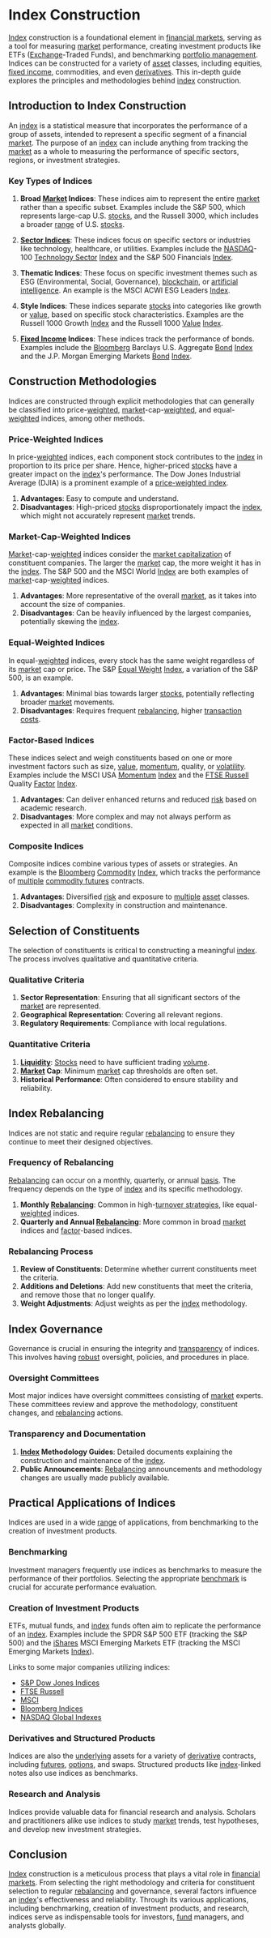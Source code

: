 # Index Construction

[Index](../i/index.md) construction is a foundational element in [financial markets](../f/financial_market.md), serving as a tool for measuring [market](../m/market.md) performance, creating investment products like ETFs ([Exchange](../e/exchange.md)-Traded Funds), and benchmarking [portfolio management](../p/portfolio_management.md). Indices can be constructed for a variety of [asset](../a/asset.md) classes, including equities, [fixed income](../f/fixed_income.md), commodities, and even [derivatives](../d/derivatives.md). This in-depth guide explores the principles and methodologies behind [index](../i/index.md) construction.

## Introduction to Index Construction

An [index](../i/index.md) is a statistical measure that incorporates the performance of a group of assets, intended to represent a specific segment of a financial [market](../m/market.md). The purpose of an [index](../i/index.md) can include anything from tracking the [market](../m/market.md) as a whole to measuring the performance of specific sectors, regions, or investment strategies.

### Key Types of Indices

1. **Broad [Market](../m/market.md) Indices**: These indices aim to represent the entire [market](../m/market.md) rather than a specific subset. Examples include the S&P 500, which represents large-cap U.S. [stocks](../s/stock.md), and the Russell 3000, which includes a broader [range](../r/range.md) of U.S. [stocks](../s/stock.md).
   
2. **[Sector Indices](../s/sector_indices.md)**: These indices focus on specific sectors or industries like technology, healthcare, or utilities. Examples include the [NASDAQ](../n/nasdaq.md)-100 [Technology Sector](../t/technology_sector.md) [Index](../i/index.md) and the S&P 500 Financials [Index](../i/index.md).
   
3. **Thematic Indices**: These focus on specific investment themes such as ESG (Environmental, Social, Governance), [blockchain](../b/blockchain_in_trading.md), or [artificial intelligence](../a/artificial_intelligence_in_trading.md). An example is the MSCI ACWI ESG Leaders [Index](../i/index.md).

4. **Style Indices**: These indices separate [stocks](../s/stock.md) into categories like growth or [value](../v/value.md), based on specific stock characteristics. Examples are the Russell 1000 Growth [Index](../i/index.md) and the Russell 1000 [Value](../v/value.md) [Index](../i/index.md).

5. **[Fixed Income](../f/fixed_income.md) Indices**: These indices track the performance of bonds. Examples include the [Bloomberg](../b/bloomberg.md) Barclays U.S. Aggregate [Bond](../b/bond.md) [Index](../i/index.md) and the J.P. Morgan Emerging Markets [Bond](../b/bond.md) [Index](../i/index.md).

## Construction Methodologies

Indices are constructed through explicit methodologies that can generally be classified into price-[weighted](../w/weighted.md), [market](../m/market.md)-cap-[weighted](../w/weighted.md), and equal-[weighted](../w/weighted.md) indices, among other methods.

### Price-Weighted Indices

In price-[weighted](../w/weighted.md) indices, each component stock contributes to the [index](../i/index.md) in proportion to its price per share. Hence, higher-priced [stocks](../s/stock.md) have a greater impact on the [index](../i/index.md)'s performance. The Dow Jones Industrial Average (DJIA) is a prominent example of a [price-weighted index](../p/price-weighted_index.md).

1. **Advantages**: Easy to compute and understand.
2. **Disadvantages**: High-priced [stocks](../s/stock.md) disproportionately impact the [index](../i/index.md), which might not accurately represent [market](../m/market.md) trends.

### Market-Cap-Weighted Indices

[Market](../m/market.md)-cap-[weighted](../w/weighted.md) indices consider the [market capitalization](../m/market_capitalization.md) of constituent companies. The larger the [market](../m/market.md) cap, the more weight it has in the [index](../i/index.md). The S&P 500 and the MSCI World [Index](../i/index.md) are both examples of [market](../m/market.md)-cap-[weighted](../w/weighted.md) indices.

1. **Advantages**: More representative of the overall [market](../m/market.md), as it takes into account the size of companies.
2. **Disadvantages**: Can be heavily influenced by the largest companies, potentially skewing the [index](../i/index.md).

### Equal-Weighted Indices

In equal-[weighted](../w/weighted.md) indices, every stock has the same weight regardless of its [market](../m/market.md) cap or price. The S&P [Equal Weight](../e/equal_weight.md) [Index](../i/index.md), a variation of the S&P 500, is an example.

1. **Advantages**: Minimal bias towards larger [stocks](../s/stock.md), potentially reflecting broader [market](../m/market.md) movements.
2. **Disadvantages**: Requires frequent [rebalancing](../r/rebalancing.md), higher [transaction costs](../t/transaction_costs.md).

### Factor-Based Indices

These indices select and weigh constituents based on one or more investment factors such as size, [value](../v/value.md), [momentum](../m/momentum.md), quality, or [volatility](../v/volatility.md). Examples include the MSCI USA [Momentum](../m/momentum.md) [Index](../i/index.md) and the [FTSE Russell](../f/ftse_russell.md) Quality [Factor](../f/factor.md) [Index](../i/index.md).

1. **Advantages**: Can deliver enhanced returns and reduced [risk](../r/risk.md) based on academic research.
2. **Disadvantages**: More complex and may not always perform as expected in all [market](../m/market.md) conditions.

### Composite Indices

Composite indices combine various types of assets or strategies. An example is the [Bloomberg](../b/bloomberg.md) [Commodity](../c/commodity.md) [Index](../i/index.md), which tracks the performance of [multiple](../m/multiple.md) [commodity futures](../c/commodity_futures.md) contracts.

1. **Advantages**: Diversified [risk](../r/risk.md) and exposure to [multiple](../m/multiple.md) [asset](../a/asset.md) classes.
2. **Disadvantages**: Complexity in construction and maintenance.

## Selection of Constituents

The selection of constituents is critical to constructing a meaningful [index](../i/index.md). The process involves qualitative and quantitative criteria.

### Qualitative Criteria

1. **Sector Representation**: Ensuring that all significant sectors of the [market](../m/market.md) are represented.
2. **Geographical Representation**: Covering all relevant regions.
3. **Regulatory Requirements**: Compliance with local regulations.

### Quantitative Criteria

1. **[Liquidity](../l/liquidity.md)**: [Stocks](../s/stock.md) need to have sufficient trading [volume](../v/volume.md).
2. **[Market](../m/market.md) Cap**: Minimum [market](../m/market.md) cap thresholds are often set.
3. **Historical Performance**: Often considered to ensure stability and reliability.

## Index Rebalancing

Indices are not static and require regular [rebalancing](../r/rebalancing.md) to ensure they continue to meet their designed objectives.

### Frequency of Rebalancing

[Rebalancing](../r/rebalancing.md) can occur on a monthly, quarterly, or annual [basis](../b/basis.md). The frequency depends on the type of [index](../i/index.md) and its specific methodology.

1. **Monthly [Rebalancing](../r/rebalancing.md)**: Common in high-[turnover strategies](../t/turnover_strategies.md), like equal-[weighted](../w/weighted.md) indices.
2. **Quarterly and Annual [Rebalancing](../r/rebalancing.md)**: More common in broad [market](../m/market.md) indices and [factor](../f/factor.md)-based indices.

### Rebalancing Process

1. **Review of Constituents**: Determine whether current constituents meet the criteria.
2. **Additions and Deletions**: Add new constituents that meet the criteria, and remove those that no longer qualify.
3. **Weight Adjustments**: Adjust weights as per the [index](../i/index.md) methodology.

## Index Governance

Governance is crucial in ensuring the integrity and [transparency](../t/transparency.md) of indices. This involves having [robust](../r/robust.md) oversight, policies, and procedures in place.

### Oversight Committees

Most major indices have oversight committees consisting of [market](../m/market.md) experts. These committees review and approve the methodology, constituent changes, and [rebalancing](../r/rebalancing.md) actions.

### Transparency and Documentation

1. **[Index](../i/index.md) Methodology Guides**: Detailed documents explaining the construction and maintenance of the [index](../i/index.md).
2. **Public Announcements**: [Rebalancing](../r/rebalancing.md) announcements and methodology changes are usually made publicly available.

## Practical Applications of Indices

Indices are used in a wide [range](../r/range.md) of applications, from benchmarking to the creation of investment products.

### Benchmarking

Investment managers frequently use indices as benchmarks to measure the performance of their portfolios. Selecting the appropriate [benchmark](../b/benchmark.md) is crucial for accurate performance evaluation.

### Creation of Investment Products

ETFs, mutual funds, and [index](../i/index.md) funds often aim to replicate the performance of an [index](../i/index.md). Examples include the SPDR S&P 500 ETF (tracking the S&P 500) and the [iShares](../i/ishares.md) MSCI Emerging Markets ETF (tracking the MSCI Emerging Markets [Index](../i/index.md)).

Links to some major companies utilizing indices:
- [S&P Dow Jones Indices](https://www.spglobal.com/spdji/en/)
- [FTSE Russell](https://www.ftserussell.com/)
- [MSCI](https://www.msci.com/)
- [Bloomberg Indices](https://www.bloomberg.com/professional/product/indices/)
- [NASDAQ Global Indexes](https://indexes.nasdaqomx.com/)

### Derivatives and Structured Products

Indices are also the [underlying](../u/underlying.md) assets for a variety of [derivative](../d/derivative.md) contracts, including [futures](../f/futures.md), [options](../o/options.md), and swaps. Structured products like [index](../i/index.md)-linked notes also use indices as benchmarks.

### Research and Analysis

Indices provide valuable data for financial research and analysis. Scholars and practitioners alike use indices to study [market](../m/market.md) trends, test hypotheses, and develop new investment strategies.

## Conclusion

[Index](../i/index.md) construction is a meticulous process that plays a vital role in [financial markets](../f/financial_market.md). From selecting the right methodology and criteria for constituent selection to regular [rebalancing](../r/rebalancing.md) and governance, several factors influence an [index](../i/index.md)'s effectiveness and reliability. Through its various applications, including benchmarking, creation of investment products, and research, indices serve as indispensable tools for investors, [fund](../f/fund.md) managers, and analysts globally.